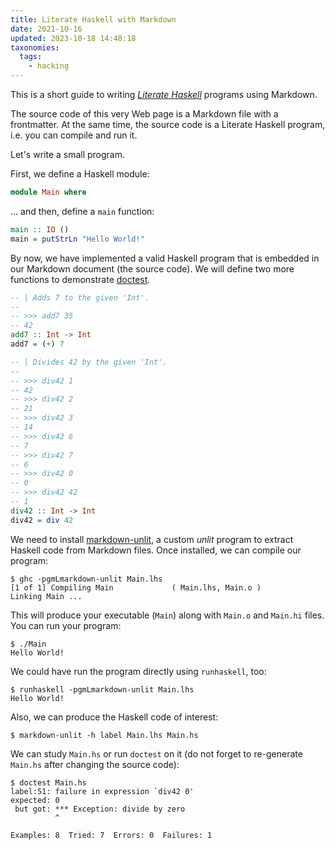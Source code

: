 ```yaml
---
title: Literate Haskell with Markdown
date: 2021-10-16
updated: 2023-10-18 14:48:18
taxonomies:
  tags:
    - hacking
---
```


This is a short guide to writing *[Literate Haskell]* programs using Markdown.

<!-- more -->

The source code of this very Web page is a Markdown file with a frontmatter. At
the same time, the source code is a Literate Haskell program, i.e. you can
compile and run it.

Let's write a small program.

First, we define a Haskell module:

```haskell
module Main where
```

... and then, define a `main` function:

```haskell
main :: IO ()
main = putStrLn "Hello World!"
```

By now, we have implemented a valid Haskell program that is embedded in our
Markdown document (the source code). We will define two more functions to
demonstrate [doctest].

```haskell
-- | Adds 7 to the given 'Int'.
--
-- >>> add7 35
-- 42
add7 :: Int -> Int
add7 = (+) 7

-- | Divides 42 by the given 'Int'.
--
-- >>> div42 1
-- 42
-- >>> div42 2
-- 21
-- >>> div42 3
-- 14
-- >>> div42 6
-- 7
-- >>> div42 7
-- 6
-- >>> div42 0
-- 0
-- >>> div42 42
-- 1
div42 :: Int -> Int
div42 = div 42
```

We need to install [markdown-unlit], a custom *unlit* program to extract Haskell
code from Markdown files. Once installed, we can compile our program:

```console
$ ghc -pgmLmarkdown-unlit Main.lhs
[1 of 1] Compiling Main             ( Main.lhs, Main.o )
Linking Main ...
```

This will produce your executable (`Main`) along with `Main.o` and `Main.hi`
files. You can run your program:

```console
$ ./Main
Hello World!
```

We could have run the program directly using `runhaskell`, too:

```console
$ runhaskell -pgmLmarkdown-unlit Main.lhs
Hello World!
```

Also, we can produce the Haskell code of interest:

```console
$ markdown-unlit -h label Main.lhs Main.hs
```

We can study `Main.hs` or run `doctest` on it (do not forget to re-generate
`Main.hs` after changing the source code):

```console
$ doctest Main.hs
label:51: failure in expression `div42 0'
expected: 0
 but got: *** Exception: divide by zero
          ^

Examples: 8  Tried: 7  Errors: 0  Failures: 1
```

<!-- REFERENCES -->

[Literate Haskell]: https://wiki.haskell.org/Literate_programming
[doctest]: https://hackage.haskell.org/package/doctest
[markdown-unlit]: https://github.com/sol/markdown-unlit

